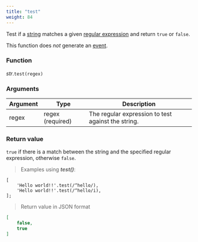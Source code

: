 ```yaml
---
title: "test"
weight: 84
---
```


Test if a [string](..) matches a given [regular expression](../../regex) and return `true` or `false`.

This function does *not* generate an [event](../../../events).

### Function

*str*.`test(regex)`

### Arguments

Argument | Type | Description
-------- | ---- | -----------
regex | regex (required) | The regular expression to test against the string.

### Return value

`true` if there is a match between the string and the specified regular expression, otherwise `false`.

> Examples using ***test()***:

```thingsdb,json_response
[
    'Hello world!!'.test(/^hello/),
    'Hello world!!'.test(/^hello/i),
];
```

> Return value in JSON format

```json
[
    false,
    true
]
```
